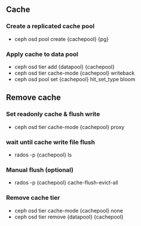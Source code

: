 ## Cache
### Create a replicated cache pool
- ceph osd pool create {cachepool} {pg}

### Apply cache to data pool
- ceph osd tier add {datapool} {cachepool}
- ceph osd tier cache-mode {cachepool} writeback
- ceph osd pool set {cachepool} hit_set_type bloom

## Remove cache
### Set readonly cache & flush write
- ceph osd tier cache-mode {cachepool} proxy
### wait until cache write file flush
- rados -p {cachepool} ls
### Manual flush (optional)
- rados -p {cachepool} cache-flush-evict-all
### Remove cache tier
- ceph osd tier cache-mode {cachepool} none
- ceph osd tier remove {datapool} {cachepool}